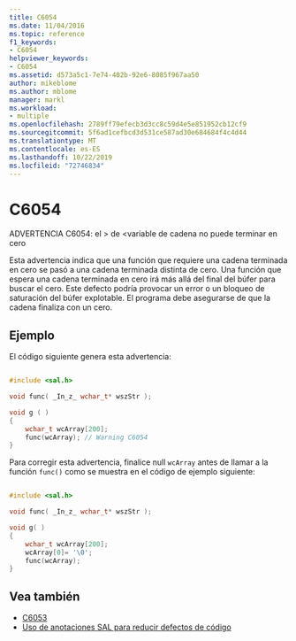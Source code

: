 ```yaml
---
title: C6054
ms.date: 11/04/2016
ms.topic: reference
f1_keywords:
- C6054
helpviewer_keywords:
- C6054
ms.assetid: d573a5c1-7e74-402b-92e6-8085f967aa50
author: mikeblome
ms.author: mblome
manager: markl
ms.workload:
- multiple
ms.openlocfilehash: 2789ff79efecb3d3cc8c59d4e5e851952cb12cf9
ms.sourcegitcommit: 5f6ad1cefbcd3d531ce587ad30e684684f4c4d44
ms.translationtype: MT
ms.contentlocale: es-ES
ms.lasthandoff: 10/22/2019
ms.locfileid: "72746834"
---
```

# <a name="c6054"></a>C6054
ADVERTENCIA C6054: el > de \<variable de cadena no puede terminar en cero

 Esta advertencia indica que una función que requiere una cadena terminada en cero se pasó a una cadena terminada distinta de cero. Una función que espera una cadena terminada en cero irá más allá del final del búfer para buscar el cero. Este defecto podría provocar un error o un bloqueo de saturación del búfer explotable. El programa debe asegurarse de que la cadena finaliza con un cero.

## <a name="example"></a>Ejemplo
 El código siguiente genera esta advertencia:

```cpp

#include <sal.h>

void func( _In_z_ wchar_t* wszStr );

void g ( )
{
    wchar_t wcArray[200];
    func(wcArray); // Warning C6054
}
```

 Para corregir esta advertencia, finalice null `wcArray` antes de llamar a la función `func()` como se muestra en el código de ejemplo siguiente:

```cpp

#include <sal.h>

void func( _In_z_ wchar_t* wszStr );

void g( )
{
    wchar_t wcArray[200];
    wcArray[0]= '\0';
    func(wcArray);
}
```

## <a name="see-also"></a>Vea también

- [C6053](../code-quality/c6053.md)
- [Uso de anotaciones SAL para reducir defectos de código](using-sal-annotations-to-reduce-c-cpp-code-defects.md)
